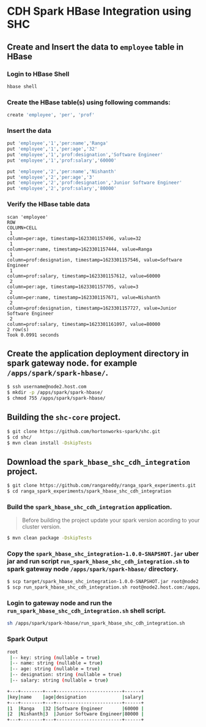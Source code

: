 # CDH Spark HBase Integration using SHC

## Create and Insert the data to `employee` table in HBase

### Login to HBase Shell
```sh
hbase shell
```
### Create the HBase table(s) using following commands:
```sh
create 'employee', 'per', 'prof'
```
### Insert the data 
```sh
put 'employee','1','per:name','Ranga'
put 'employee','1','per:age','32'
put 'employee','1','prof:designation','Software Engineer'
put 'employee','1','prof:salary','60000'

put 'employee','2','per:name','Nishanth'
put 'employee','2','per:age','3'
put 'employee','2','prof:designation','Junior Software Engineer'
put 'employee','2','prof:salary','80000'
```
### Verify the HBase table data
```
scan 'employee'
ROW                                                              COLUMN+CELL
 1                                                               column=per:age, timestamp=1623301157496, value=32
 1                                                               column=per:name, timestamp=1623301157444, value=Ranga
 1                                                               column=prof:designation, timestamp=1623301157546, value=Software Engineer
 1                                                               column=prof:salary, timestamp=1623301157612, value=60000
 2                                                               column=per:age, timestamp=1623301157705, value=3
 2                                                               column=per:name, timestamp=1623301157671, value=Nishanth
 2                                                               column=prof:designation, timestamp=1623301157727, value=Junior Software Engineer
 2                                                               column=prof:salary, timestamp=1623301161097, value=80000
2 row(s)
Took 0.0991 seconds
```

## Create the application deployment directory in spark gateway node. for example `/apps/spark/spark-hbase/`.
```sh
$ ssh username@node2.host.com
$ mkdir -p /apps/spark/spark-hbase/
$ chmod 755 /apps/spark/spark-hbase/
```

## Building the `shc-core` project.

```sh
$ git clone https://github.com/hortonworks-spark/shc.git
$ cd shc/
$ mvn clean install -DskipTests
```

## Download the `spark_hbase_shc_cdh_integration` project.
```sh
$ git clone https://github.com/rangareddy/ranga_spark_experiments.git
$ cd ranga_spark_experiments/spark_hbase_shc_cdh_integration
```

### Build the `spark_hbase_shc_cdh_integration` application.

> Before building the project update your spark version acording to your cluster version.

```sh
$ mvn clean package -DskipTests
```

### Copy the `spark_hbase_shc_integration-1.0.0-SNAPSHOT.jar` uber jar and run script `run_spark_hbase_shc_cdh_integration.sh` to spark gateway node `/apps/spark/spark-hbase/` directory.
```sh
$ scp target/spark_hbase_shc_integration-1.0.0-SNAPSHOT.jar root@node2.host.com:/apps/spark/spark-hbase/
$ scp run_spark_hbase_shc_cdh_integration.sh root@node2.host.com:/apps/spark/spark-hbase/
```

### Login to gateway node and run the `run_spark_hbase_shc_cdh_integration.sh` shell script.
```sh
sh /apps/spark/spark-hbase/run_spark_hbase_shc_cdh_integration.sh
```

### Spark Output

```sh
root
 |-- key: string (nullable = true)
 |-- name: string (nullable = true)
 |-- age: string (nullable = true)
 |-- designation: string (nullable = true)
 |-- salary: string (nullable = true)

+---+--------+---+------------------------+------+
|key|name    |age|designation             |salary|
+---+--------+---+------------------------+------+
|1  |Ranga   |32 |Software Engineer       |60000 |
|2  |Nishanth|3  |Junior Software Engineer|80000 |
+---+--------+---+------------------------+------+
```
